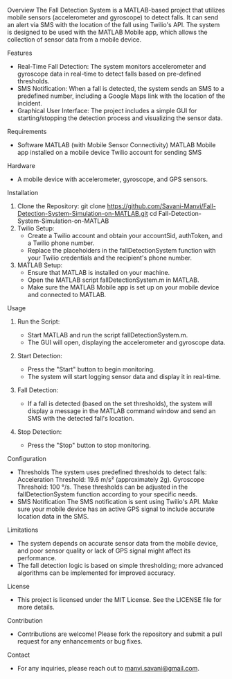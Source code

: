 Overview
The Fall Detection System is a MATLAB-based project that utilizes mobile sensors (accelerometer and gyroscope) to detect falls. It can send an alert via SMS with the location of the fall using Twilio's API. The system is designed to be used with the MATLAB Mobile app, which allows the collection of sensor data from a mobile device.

Features
- Real-Time Fall Detection: The system monitors accelerometer and gyroscope data in real-time to detect falls based on pre-defined thresholds.
- SMS Notification: When a fall is detected, the system sends an SMS to a predefined number, including a Google Maps link with the location of the incident.
- Graphical User Interface: The project includes a simple GUI for starting/stopping the detection process and visualizing the sensor data.

Requirements
- Software
  MATLAB (with Mobile Sensor Connectivity)
  MATLAB Mobile app installed on a mobile device
  Twilio account for sending SMS

Hardware
- A mobile device with accelerometer, gyroscope, and GPS sensors.

Installation
1. Clone the Repository:
   git clone https://github.com/Savani-Manvi/Fall-Detection-System-Simulation-on-MATLAB.git
   cd Fall-Detection-System-Simulation-on-MATLAB
2. Twilio Setup:
   - Create a Twilio account and obtain your accountSid, authToken, and a Twilio phone number.
   - Replace the placeholders in the fallDetectionSystem function with your Twilio credentials and the recipient's phone number.
3. MATLAB Setup:
   - Ensure that MATLAB is installed on your machine.
   - Open the MATLAB script fallDetectionSystem.m in MATLAB.
   - Make sure the MATLAB Mobile app is set up on your mobile device and connected to MATLAB.

Usage
1. Run the Script:
   - Start MATLAB and run the script fallDetectionSystem.m.
   - The GUI will open, displaying the accelerometer and gyroscope data.

2. Start Detection:
   - Press the "Start" button to begin monitoring.
   - The system will start logging sensor data and display it in real-time.

3. Fall Detection:
   - If a fall is detected (based on the set thresholds), the system will display a message in the MATLAB command window and send an SMS with the detected fall's location.

4. Stop Detection:
   - Press the "Stop" button to stop monitoring.

Configuration
- Thresholds
  The system uses predefined thresholds to detect falls:
    Acceleration Threshold: 19.6 m/s² (approximately 2g).
    Gyroscope Threshold: 100 °/s.
  These thresholds can be adjusted in the fallDetectionSystem function according to your specific needs.
- SMS Notification
  The SMS notification is sent using Twilio's API.
  Make sure your mobile device has an active GPS signal to include accurate location data in the SMS.

Limitations
- The system depends on accurate sensor data from the mobile device, and poor sensor quality or lack of GPS signal might affect its performance.
- The fall detection logic is based on simple thresholding; more advanced algorithms can be implemented for improved accuracy.

License
- This project is licensed under the MIT License. See the LICENSE file for more details.

Contribution
- Contributions are welcome! Please fork the repository and submit a pull request for any enhancements or bug fixes.

Contact
- For any inquiries, please reach out to manvi.savani@gmail.com.
